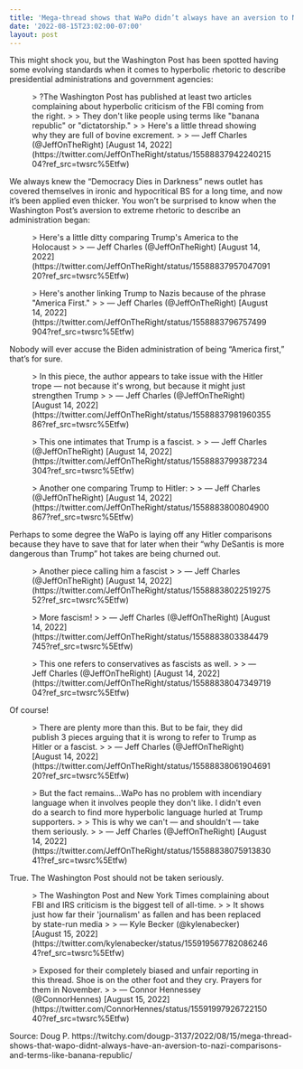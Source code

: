 ```yaml
---
title: 'Mega-thread shows that WaPo didn’t always have an aversion to Nazi comparisons and terms like ‘banana republic’'
date: '2022-08-15T23:02:00-07:00'
layout: post
---
```


This might shock you, but the Washington Post has been spotted having some evolving standards when it comes to hyperbolic rhetoric to describe presidential administrations and government agencies:

<figure class="wp-block-embed is-type-rich is-provider-twitter wp-block-embed-twitter"><div class="wp-block-embed__wrapper">> ?The Washington Post has published at least two articles complaining about hyperbolic criticism of the FBI coming from the right.  
>   
> They don't like people using terms like "banana republic" or "dictatorship."  
>   
> Here's a little thread showing why they are full of bovine excrement.
> 
> — Jeff Charles (@JeffOnTheRight) [August 14, 2022](https://twitter.com/JeffOnTheRight/status/1558883794224021504?ref_src=twsrc%5Etfw)

<script async="" charset="utf-8" src="https://platform.twitter.com/widgets.js"></script></div></figure>We always knew the “Democracy Dies in Darkness” news outlet has covered themselves in ironic and hypocritical BS for a long time, and now it’s been applied even thicker. You won’t be surprised to know when the Washington Post’s aversion to extreme rhetoric to describe an administration began:

<figure class="wp-block-embed is-type-rich is-provider-twitter wp-block-embed-twitter"><div class="wp-block-embed__wrapper">> Here's a little ditty comparing Trump's America to the Holocaust<https://t.co/IGwpanksjY>
> 
> — Jeff Charles (@JeffOnTheRight) [August 14, 2022](https://twitter.com/JeffOnTheRight/status/1558883795704709120?ref_src=twsrc%5Etfw)

<script async="" charset="utf-8" src="https://platform.twitter.com/widgets.js"></script></div></figure>


<figure class="wp-block-embed is-type-rich is-provider-twitter wp-block-embed-twitter"><div class="wp-block-embed__wrapper">> Here's another linking Trump to Nazis because of the phrase "America First."<https://t.co/QWWBaLYGng>
> 
> — Jeff Charles (@JeffOnTheRight) [August 14, 2022](https://twitter.com/JeffOnTheRight/status/1558883796757499904?ref_src=twsrc%5Etfw)

<script async="" charset="utf-8" src="https://platform.twitter.com/widgets.js"></script></div></figure>Nobody will ever accuse the Biden administration of being “America first,” that’s for sure.

<figure class="wp-block-embed is-type-rich is-provider-twitter wp-block-embed-twitter"><div class="wp-block-embed__wrapper">> In this piece, the author appears to take issue with the Hitler trope — not because it's wrong, but because it might just strengthen Trump<https://t.co/zahcRESDS5>
> 
> — Jeff Charles (@JeffOnTheRight) [August 14, 2022](https://twitter.com/JeffOnTheRight/status/1558883798196035586?ref_src=twsrc%5Etfw)

<script async="" charset="utf-8" src="https://platform.twitter.com/widgets.js"></script></div></figure>


<figure class="wp-block-embed is-type-rich is-provider-twitter wp-block-embed-twitter"><div class="wp-block-embed__wrapper">> This one intimates that Trump is a fascist.<https://t.co/FXwsNLRwmp>
> 
> — Jeff Charles (@JeffOnTheRight) [August 14, 2022](https://twitter.com/JeffOnTheRight/status/1558883799387234304?ref_src=twsrc%5Etfw)

<script async="" charset="utf-8" src="https://platform.twitter.com/widgets.js"></script></div></figure>


<figure class="wp-block-embed is-type-rich is-provider-twitter wp-block-embed-twitter"><div class="wp-block-embed__wrapper">> Another one comparing Trump to Hitler:<https://t.co/5FfT0PSUOJ>
> 
> — Jeff Charles (@JeffOnTheRight) [August 14, 2022](https://twitter.com/JeffOnTheRight/status/1558883800804900867?ref_src=twsrc%5Etfw)

<script async="" charset="utf-8" src="https://platform.twitter.com/widgets.js"></script></div></figure>Perhaps to some degree the WaPo is laying off any Hitler comparisons because they have to save that for later when their “why DeSantis is more dangerous than Trump” hot takes are being churned out.

<figure class="wp-block-embed is-type-rich is-provider-twitter wp-block-embed-twitter"><div class="wp-block-embed__wrapper">> Another piece calling him a fascist<https://t.co/BUeG9h8W43>
> 
> — Jeff Charles (@JeffOnTheRight) [August 14, 2022](https://twitter.com/JeffOnTheRight/status/1558883802251927552?ref_src=twsrc%5Etfw)

<script async="" charset="utf-8" src="https://platform.twitter.com/widgets.js"></script></div></figure>


<figure class="wp-block-embed is-type-rich is-provider-twitter wp-block-embed-twitter"><div class="wp-block-embed__wrapper">> More fascism!<https://t.co/oId8uUmuDj>
> 
> — Jeff Charles (@JeffOnTheRight) [August 14, 2022](https://twitter.com/JeffOnTheRight/status/1558883803384479745?ref_src=twsrc%5Etfw)

<script async="" charset="utf-8" src="https://platform.twitter.com/widgets.js"></script></div></figure>


<figure class="wp-block-embed is-type-rich is-provider-twitter wp-block-embed-twitter"><div class="wp-block-embed__wrapper">> This one refers to conservatives as fascists as well.
> 
> — Jeff Charles (@JeffOnTheRight) [August 14, 2022](https://twitter.com/JeffOnTheRight/status/1558883804734971904?ref_src=twsrc%5Etfw)

<script async="" charset="utf-8" src="https://platform.twitter.com/widgets.js"></script></div></figure>Of course!

<figure class="wp-block-embed is-type-rich is-provider-twitter wp-block-embed-twitter"><div class="wp-block-embed__wrapper">> There are plenty more than this. But to be fair, they did publish 3 pieces arguing that it is wrong to refer to Trump as Hitler or a fascist.<https://t.co/h7S0l7B3nP><https://t.co/Bei5sU1otX><https://t.co/DJXYHY7WAl>
> 
> — Jeff Charles (@JeffOnTheRight) [August 14, 2022](https://twitter.com/JeffOnTheRight/status/1558883806190469120?ref_src=twsrc%5Etfw)

<script async="" charset="utf-8" src="https://platform.twitter.com/widgets.js"></script></div></figure>


<figure class="wp-block-embed is-type-rich is-provider-twitter wp-block-embed-twitter"><div class="wp-block-embed__wrapper">> But the fact remains…WaPo has no problem with incendiary language when it involves people they don't like. I didn't even do a search to find more hyperbolic language hurled at Trump supporters.  
>   
> This is why we can't — and shouldn't — take them seriously.
> 
> — Jeff Charles (@JeffOnTheRight) [August 14, 2022](https://twitter.com/JeffOnTheRight/status/1558883807591383041?ref_src=twsrc%5Etfw)

<script async="" charset="utf-8" src="https://platform.twitter.com/widgets.js"></script></div></figure>True. The Washington Post should not be taken seriously.

<figure class="wp-block-embed is-type-rich is-provider-twitter wp-block-embed-twitter"><div class="wp-block-embed__wrapper">> The Washington Post and New York Times complaining about FBI and IRS criticism is the biggest tell of all-time.  
>   
> It shows just how far their 'journalism' as fallen and has been replaced by state-run media<https://t.co/5QcCsCGKah>
> 
> — Kyle Becker (@kylenabecker) [August 15, 2022](https://twitter.com/kylenabecker/status/1559195677820862464?ref_src=twsrc%5Etfw)

<script async="" charset="utf-8" src="https://platform.twitter.com/widgets.js"></script></div></figure>


<figure class="wp-block-embed is-type-rich is-provider-twitter wp-block-embed-twitter"><div class="wp-block-embed__wrapper">> Exposed for their completely biased and unfair reporting in this thread. Shoe is on the other foot and they cry. Prayers for them in November. <https://t.co/paaztCmGuq>
> 
> — Connor Hennessey (@ConnorHennes) [August 15, 2022](https://twitter.com/ConnorHennes/status/1559199792672215040?ref_src=twsrc%5Etfw)

<script async="" charset="utf-8" src="https://platform.twitter.com/widgets.js"></script></div></figure>Source: Doug P. https://twitchy.com/dougp-3137/2022/08/15/mega-thread-shows-that-wapo-didnt-always-have-an-aversion-to-nazi-comparisons-and-terms-like-banana-republic/